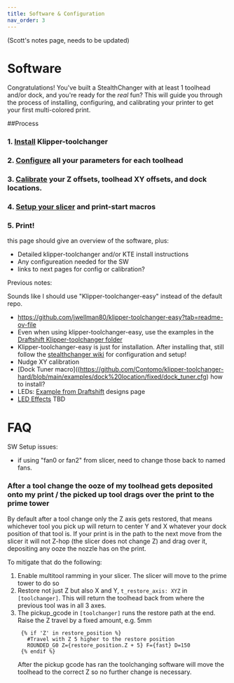 ```yaml
---
title: Software & Configuration
nav_order: 3
---
```

<!-- Use the page layout at TOC.md:  https://github.com/sdylewski/StealthChanger/blob/main/docs/TOC.md -->

(Scott's notes page, needs to be updated)

# Software

Congratulations!  You've built a StealthChanger with at least 1 toolhead and/or dock, and you're ready for the *real* fun?  This will guide you through the process of installing, configuring, and calibrating your printer to get your first multi-colored print.

##Process

### 1. [Install](Installation.md) Klipper-toolchanger
### 2. [Configure](Configuration.md) all your parameters for each toolhead
### 3. [Calibrate](Calibration.md) your Z offsets, toolhead XY offsets, and dock locations.
### 4. [Setup your slicer](Slicers.md) and print-start macros
### 5. Print!



this page should give an overview of the software, plus:
* Detailed klipper-toolchanger and/or KTE install instructions
* Any configureation needed for the SW
* links to next pages for config or calibration?

Previous notes:

Sounds like I should use "Klipper-toolchanger-easy" instead of the default repo.  
* https://github.com/jwellman80/klipper-toolchanger-easy?tab=readme-ov-file
* Even when using klipper-toolchanger-easy, use the examples in the [Draftshift Klipper-toolchanger folder](https://github.com/DraftShift/klipper-toolchanger)
* Klipper-toolchanger-easy is just for installation.  After installing that, still follow the [stealthchanger wiki](https://github.com/DraftShift/StealthChanger/wiki/Calibration) for configuration and setup!
* Nudge XY calibration
* [Dock Tuner macro]((https://github.com/Contomo/klipper-toolchanger-hard/blob/main/examples/dock%20location/fixed/dock_tuner.cfg)  how to install?
* LEDs: [Example from Draftshift](https://github.com/DraftShift/klipper-toolchanger?tab=readme-ov-file) designs page
* [LED Effects](https://github.com/julianschill/klipper-led_effect) TBD

# FAQ
SW Setup issues:
* if using "fan0 or fan2" from slicer, need to change those back to named fans.

### After a tool change the ooze of my toolhead gets deposited onto my print / the picked up tool drags over the print to the prime tower
By default after a tool change only the Z axis gets restored, that means whichever tool you pick up will return to center Y and X whatever your dock position of that tool is. If your print is in the path to the next move from the slicer it will not Z-hop (the slicer does not change Z) and drag over it, depositing any ooze the nozzle has on the print.

To mitigate that do the following:
1. Enable multitool ramming in your slicer. The slicer will move to the prime tower to do so
2. Restore not just Z but also X and Y, `t_restore_axis: XYZ`  in `[toolchanger]`. This will return the toolhead back from where the previous tool was in all 3 axes.
3. The pickup_gcode in `[toolchanger]` runs the restore path at the end. Raise the Z travel by a fixed amount, e.g. 5mm
   ```
    {% if 'Z' in restore_position %}
      #Travel with Z 5 higher to the restore position
      ROUNDED_G0 Z={restore_position.Z + 5} F={fast} D=150
    {% endif %}
   ```
   After the pickup gcode has ran the toolchanging software will move the toolhead to the correct Z so no further change is necessary.




